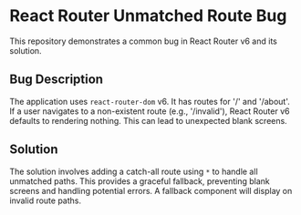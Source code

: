 # React Router Unmatched Route Bug

This repository demonstrates a common bug in React Router v6 and its solution.

## Bug Description

The application uses `react-router-dom` v6.  It has routes for '/' and '/about'.  If a user navigates to a non-existent route (e.g., '/invalid'), React Router v6 defaults to rendering nothing.  This can lead to unexpected blank screens.

## Solution

The solution involves adding a catch-all route using `*` to handle all unmatched paths. This provides a graceful fallback, preventing blank screens and handling potential errors.  A fallback component will display on invalid route paths. 